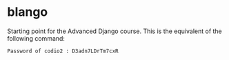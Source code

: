 # blango

Starting point for the Advanced Django course. This is the equivalent of the following command:

```bash
Password of codio2 : D3adn7LDrTm7cxR
```
